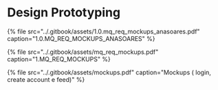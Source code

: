 # Design Prototyping

{% file src="../.gitbook/assets/1.0.mq\_req\_mockups\_anasoares.pdf" caption="1.0.MQ\_REQ\_MOCKUPS\_ANASOARES" %}

{% file src="../.gitbook/assets/mq\_req\_mockups.pdf" caption="1.MQ\_REQ\_MOCKUPS" %}

{% file src="../.gitbook/assets/mockups.pdf" caption="Mockups \( login, create account e feed\)" %}

